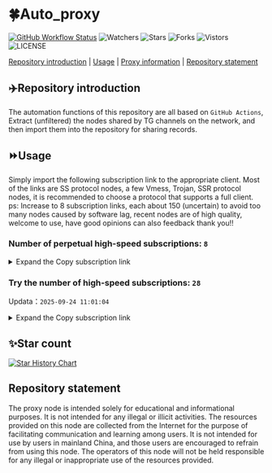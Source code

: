 # 🍀Auto_proxy
[![GitHub Workflow Status](https://img.shields.io/github/actions/workflow/status/PangTouY00/Auto_proxy/main.yml?branch=main)](https://github.com/PangTouY00/Auto_proxy/actions/workflows/main.yml?branch=main) 
![Watchers](https://img.shields.io/github/watchers/w1770946466/Auto_proxy) ![Stars](https://img.shields.io/github/stars/PangTouY00/Auto_proxy) ![Forks](https://img.shields.io/github/forks/w1770946466/Auto_proxy) ![Vistors](https://visitor-badge.laobi.icu/badge?page_id=PangTouY00.Auto_proxy) ![LICENSE](https://img.shields.io/badge/license-CC%20BY--SA%204.0-green.svg)

[Repository introduction](https://github.com/PangTouY00/Auto_proxy#Repositoryintroduction) | [Usage](https://github.com/PangTouY00/Auto_proxy#Usage) | [Proxy information](https://github.com/PangTouY00/Auto_proxy#Proxyinformation) | [Repository statement](https://github.com/PangTouY00/Auto_proxy#Repositorystatement)

## ✈️Repository introduction
The automation functions of this repository are all based on `GitHub Actions`,
Extract (unfiltered) the nodes shared by TG channels on the network, and then import them into the repository for sharing records.

## ⏩Usage
Simply import the following subscription link to the appropriate client. Most of the links are SS protocol nodes, a few Vmess, Trojan, SSR protocol nodes, it is recommended to choose a protocol that supports a full client.
ps: Increase to 8 subscription links, each about 150 (uncertain) to avoid too many nodes caused by software lag, recent nodes are of high quality, welcome to use, have good opinions can also feedback thank you!!

### Number of perpetual high-speed subscriptions: `8`

<details>
  <summary>Expand the Copy subscription link</summary>

  
- [Multiprotocol Base64 encoding](https://raw.githubusercontent.com/PangTouY00/Auto_proxy/main/Long_term_subscription1)
`https://raw.githubusercontent.com/PangTouY00/Auto_proxy/main/Long_term_subscription_num`
`Total number of merge nodes: 252`

- [Multiprotocol Base64 encoding](https://raw.githubusercontent.com/PangTouY00/Auto_proxy/main/Long_term_subscription1)
`https://raw.githubusercontent.com/PangTouY00/Auto_proxy/main/Long_term_subscription1`
`Total number of merge nodes: 32`

- [Multiprotocol Base64 encoding](https://raw.githubusercontent.com/PangTouY00/Auto_proxy/main/Long_term_subscription2)
`https://raw.githubusercontent.com/PangTouY00/Auto_proxy/main/Long_term_subscription2`
`Total number of merge nodes: 32`

- [Multiprotocol Base64 encoding](https://raw.githubusercontent.com/PangTouY00/Auto_proxy/main/Long_term_subscription3)
`https://raw.githubusercontent.com/PangTouY00/Auto_proxy/main/Long_term_subscription3`
`Total number of merge nodes: 32`

- [Multiprotocol Base64 encoding](https://raw.githubusercontent.com/PangTouY00/Auto_proxy/main/Long_term_subscription4)
`https://raw.githubusercontent.com/PangTouY00/Auto_proxy/main/Long_term_subscription4`
`Total number of merge nodes: 32`

- [Multiprotocol Base64 encoding](https://raw.githubusercontent.comPangTouY00/Auto_proxy/main/Long_term_subscription5)
`https://raw.githubusercontent.com/PangTouY00/Auto_proxy/main/Long_term_subscription5`
`Total number of merge nodes: 32`

- [Multiprotocol Base64 encoding](https://raw.githubusercontent.com/PangTouY00/Auto_proxy/main/Long_term_subscription6)
`https://raw.githubusercontent.com/PangTouY00/Auto_proxy/main/Long_term_subscription6`
`Total number of merge nodes: 32`

- [Multiprotocol Base64 encoding](https://raw.githubusercontent.com/PangTouY00/Auto_proxy/main/Long_term_subscription7)
`https://raw.githubusercontent.com/PangTouY00/Auto_proxy/main/Long_term_subscription7`
`Total number of merge nodes: 32`

- [Multiprotocol Base64 encoding](https://raw.githubusercontent.com/PangTouY00/Auto_proxy/main/Long_term_subscription8)
`https://raw.githubusercontent.com/PangTouY00/Auto_proxy/main/Long_term_subscription8`
`Total number of merge nodes: 28`

- [Clash subscription](https://raw.githubusercontent.com/PangTouY00/Auto_proxy/main/Long_term_subscription2.yaml)
`https://raw.githubusercontent.com/PangTouY00/Auto_proxy/main/Long_term_subscription1.yaml`


- [Clash subscription](https://raw.githubusercontent.com/PangTouY00/Auto_proxy/main/Long_term_subscription2.yaml)
`https://raw.githubusercontent.com/PangTouY00/Auto_proxy/main/Long_term_subscription2.yaml`


- [Clash subscription](https://raw.githubusercontent.com/PangTouY00/Auto_proxy/main/Long_term_subscription3.yaml)
`https://raw.githubusercontent.com/PangTouY00/Auto_proxy/main/Long_term_subscription3.yaml`
  
</details>

### Try the number of high-speed subscriptions: `28`
Updata：`2025-09-24 11:01:04`


<details>
  <summary>Expand the Copy subscription link</summary>  
















































































































































































































































































































































































































































































































































































































































































































































































































































































































































































































































































































































































































































































































































































































































































































































































































































































































































































































































































































































































































































































































































































































































































































































































































































































































































































































































































































































































































































































































































































































































































































































































































































































































































































































































































































































































































































































































































































































































































































































































































































































































































































































































































































































































































































































































































































































































































































































































































































































































































































































































































































































































































































































































































































































































































































































































































































































































































































































































































































































































































































































































































































































































































































































































































































































































































































































































































































































































































































































































































































































































































































































































































































































































































































































































































































































































































































































































































































































































































































































































































































































































































































































































































































































































































































































































































































































































































































































































































































































































































































































































































































































































































































































































































































































































































































































































































































































































































































































































































































































































































































































































































































































































































































































































































































































































































































































































































































































































































































































































































































































































































































































































































































































































































































































































































































































































































































































































































































































































































































































































































































































































































































































































































































































































































































































































































































































































































































































































































































































































































































































































































































































































































































































































































































































































































































































































































































































































































































































































































































































































































































































































































































































































































































































































































































































































































































































































































































































































































































































































































































































































































































































































































































































































































































































































































































































































































































































































































































































































































































































































































































































































































































































































































































































































































































































































































































































































































































































































































































































































































































































































































































































































































































































































































































































































































































































































































































































































































































































































































































































































































































































































































































































































































































































































































































































































































































































































































































































































































































































































































































































































































































































































































































































































































































































































































































































































































































































































































































































































































































































































































































































































































































































































































































































































































































































































































































































































































































































































































































































































































































































































































































































































































































































































































































































































































































































































































































































































































































































































































































































































































































































































































































































































































































































































































































































































































































































































































































































































































































































































































































































































































































































































































































































































































































































































































































































































































































































































































































































































































































































































































































































































































































































































































































































































































>Trial subscription：
`https://fs.v2rayse.com/share/20250924/69ihnwm996.txt`




>Trial subscription：
`https://dashuai.us/api/v1/client/subscribe?token=b4655e510ab220da8ff75ba1ceb36231`




>Trial subscription：
`https://nekocloud.xx.kg/api/v1/client/subscribe?token=a754efc751f0eca8c185496a7a9fdc3a`




>Trial subscription：
`https://gw-wzpalhftjc.1010520.click/api/v1/client/subscribe?token=383382a9072007b21cebf9e90d5f20b3`




>Trial subscription：
`https://ldld.whtjdasha.com/api/v1/client/subscribe?token=17c53d0a8a67d8b409269dd173e1889d`




>Trial subscription：
`https://multiserver.multiserveradelshoop.com/api/v1/client/subscribe?token=aba8c169df3a46cd78e9e6eb86f7e716`




>Trial subscription：
`https://go.yueyun.de/api/v1/client/subscribe?token=842464ffa864aa9ad15d3626d35c6cc8`




>Trial subscription：
`https://cn.newbee.cyou/api/v1/client/subscribe?token=39622734572c25156bafba33bae15187`




>Trial subscription：
`https://vbdy.850708.xyz/api/v1/client/subscribe?token=5ba0e26852f38c3b1fbd71db9082b257`




>Trial subscription：
`https://ylccloud.top/api/v1/client/subscribe?token=f2c429325c7e13c94466ecbc3f2e2bf3`




>Trial subscription：
`https://v2s.ip-ddns.com/api/v1/client/subscribe?token=deda41bb056551d2931b04af4ee436e8`




>Trial subscription：
`https://cfvpn.com/api/v1/client/subscribe?token=5896840a1856457cd7df7fb6c4db7020`




>Trial subscription：
`https://ld88.nxxbbf.com/api/v1/client/subscribe?token=54a32a45c623cbc4d91206b526e6026a`




>Trial subscription：
`https://cloud.mxlk.net/api/v1/client/subscribe?token=a00bf5ace6d26d76dddb1aae082ee371`




>Trial subscription：
`https://sy-4dskhb.fj520.click/api/v1/client/subscribe?token=40a3bc96c33487592368066b868593b6`




>Trial subscription：
`https://xiaohuolongjc.top/api/v1/client/subscribe?token=7dc526c0a8ba57fd26434e593362d8ae`




>Trial subscription：
`https://qingyun.zybs.eu.org/api/v1/client/subscribe?token=6cb8aeb4dbd23999f2e1c2a0da631f4a`




>Trial subscription：
`https://kingfisher.top/api/v1/client/subscribe?token=26b14f6f585897b434feef4d3501da9b`




>Trial subscription：
`https://yywhale.com/api/v1/client/subscribe?token=c4f4e6602ad0bad2f074ef3834b77e0e`




>Trial subscription：
`https://gw-tokwyrfy9u.1010520.click/api/v1/client/subscribe?token=3134d3c7ffbdf446affc768ad845952e`




>Trial subscription：
`https://guanwang.1010520.click/api/v1/client/subscribe?token=a99a4843231248781bd0bd5a8049c9e0`




>Trial subscription：
`https://nekocloud.qzz.io/api/v1/client/subscribe?token=0ec1b8b90d395897cbb9e8110e4b156f`




>Trial subscription：
`https://www.eeevpn.com/api/v1/client/subscribe?token=dbccd9bc92c44b258503271d82205c08`




>Trial subscription：
`https://linlujs.cloud/api/v1/client/subscribe?token=88bf3ed847c47f73cb895a2ff574bdb0`




>Trial subscription：
`https://www.camael.top/api/v1/client/subscribe?token=2124479dd36711a6f3b49119aacb279a`




>Trial subscription：
`https://gw-8gdesscrja.1010520.click/api/v1/client/subscribe?token=e9ca378368bd7d7ffd746ccad9ee172a`




>Trial subscription：
`https://www.huojian2.xyz/api/v1/client/subscribe?token=a99a1c9b6da992dfb3e98b57b117daf5`




>Trial subscription：
`https://gw-zubknq2tly.1010520.click/api/v1/client/subscribe?token=b8f1d5e20cb47b6707e28f669569f117`



</details>

## ✨Star count
[![Star History Chart](https://api.star-history.com/svg?repos=PangTouY00/Auto_proxy&type=Date)](https://star-history.com/#w1770946466/Auto_proxy&Date)



## Repository statement
The proxy node is intended solely for educational and informational purposes. It is not intended for any illegal or illicit activities. The resources provided on this node are collected from the Internet for the purpose of facilitating communication and learning among users. It is not intended for use by users in mainland China, and those users are encouraged to refrain from using this node. The operators of this node will not be held responsible for any illegal or inappropriate use of the resources provided.
